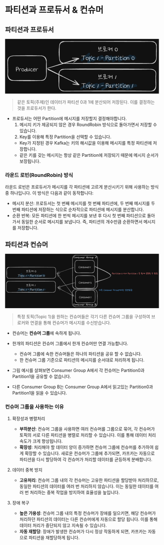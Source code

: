 # 파티션과 프로듀서 & 컨슈머

## 파티션과 프로듀서

![alt text](./images/9_1_3_0.png)
> 같은 토픽(주제)인 데이터가 파티션 0과 1에 분산되어 저장된다. 이를 결정하는 것을 프로듀서가 한다.

- 프로듀서는 어떤 Partition에 메시지를 저장할지 결정해야합니다.
  1. 메시지 키가 제공되지 않은 경우 RoundRobin 방식으로 돌아가면서 저장할 수 있습니다.
  2. Key를 이용해 특정 Partition을 선택할 수 있습니다.
    - Key가 지정된 경우 Kafka는 키의 해시값을 이용해 메시지를 특정 파티션에 저장합니다.
    - 같은 키를 갖는 메시지는 항상 같은 Partition에 저장되기 때문에 메시지 순서가 보장됩니다.

### 라운드 로빈(RoundRobin) 방식
라운드 로빈은 프로듀서가 메시지를 각 파티션에 고르게 분산시키기 위해 사용하는 방식 중 하나입니다. 이 방식은 다음과 같이 동작합니다:
- 메시지 분산: 프로듀서는 첫 번째 메시지를 첫 번째 파티션에, 두 번째 메시지를 두 번째 파티션에 저장하는 식으로 순차적으로 파티션에 메시지를 분산합니다.
- 순환 반복: 모든 파티션에 한 번씩 메시지를 보낸 후 다시 첫 번째 파티션으로 돌아가서 동일한 순서로 메시지를 보냅니다. 즉, 파티션의 개수만큼 순환하면서 메시지를 저장합니다. 

## 파티션과 컨슈머

![alt text](./images/9_1_3_1.png)
> 특정 토픽(Topic 1)을 원하는 컨슈머들은 각기 다른 컨슈머 그룹을 구성하여 브로커와 연결을 통해 컨슈머가 메시지를 수신받습니다.

- 컨슈머는 **컨슈머 그룹**에 속하게 됩니다.
- 한개의 파티션은 컨슈머 그룹에서 한개 컨슈머만 연결 가능합니다.
  - 컨슈머 그룹에 속한 컨슈머들은 하나의 파티션을 공유 할 수 없습니다.
  - 한 컨슈머 그룹 기준으로 파티션의 메시지를 순서대로 처리하게 됩니다.

- 그림 예시를 살펴보면 Consumer Group A에서 각 컨슈머는 Partition0과 Partition1을 공유할 수 없습니다.
- 다른 Consumer Group B는 Consumer Group A에서 읽고있는 Partition0과 Partition1을 읽을 수 있습니다.

### 컨슈머 그룹을 사용하는 이유
1. 확장성과 병렬처리
   - **부하분산**: 컨슈머 그룹을 사용하면 여러 컨슈머를 그룹으로 묶어, 각 컨슈머가 토픽의 서로 다른 파티션을 병렬로 처리할 수 있습니다. 이를 통해 데이터 처리 속도가 크게 향상됩니다.
   - **확장성**: 처리해야 할 데이터 양이 증가하면 컨슈머 그룹에 컨슈머를 추가하여 쉽게 확장할 수 있습니다. 새로운 컨슈머가 그룹에 추가되면, 카프카는 자동으로 파티션을 다시 할당하여 각 컨슈머가 처리할 데이터를 균등하게 분배합니다. 

2. 데이터 중복 방지
   - **고유처리**: 컨슈머 그룹 내의 각 컨슈머는 고유한 파티션을 할당받아 처리하므로, 동일한 파티션의 데이터를 여러 번 처리하지 않습니다. 이는 동일한 데이터를 여러 번 처리하는 중복 작업을 방지하여 효율성을 높입니다.
3. 장애 복구
   - **높은 가용성**: 컨슈머 그룹 내의 특정 컨슈머가 장애를 일으키면, 해당 컨슈머가 처리하던 파티션의 데이터는 다른 컨슈머에게 자동으로 할당 됩니다. 이를 통해 데이터 처리가 중단되지 않고 지속될 수 있습니다.
   - **자동 재할당**: 장애가 발생한 컨슈머가 다시 정상 작동하게 되면, 카프카는 자동으로 파티션을 재할당하게 됩니다. 

<script src="https://utteranc.es/client.js"
        repo="Pseudo-Lab/data-engineering-for-everybody"
        issue-term="pathname"
        label="comments"
        theme="preferred-color-scheme"
        crossorigin="anonymous"
        async>
</script>